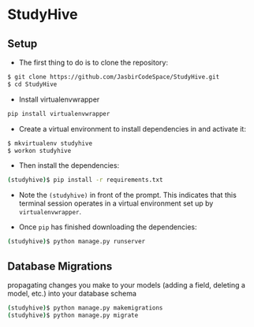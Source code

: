 # StudyHive

## Setup

* The first thing to do is to clone the repository:

```sh
$ git clone https://github.com/JasbirCodeSpace/StudyHive.git
$ cd StudyHive
```
* Install virtualenvwrapper

```sh
pip install virtualenvwrapper
```
* Create a virtual environment to install dependencies in and activate it:

```sh
$ mkvirtualenv studyhive
$ workon studyhive
```

* Then install the dependencies:

```sh
(studyhive)$ pip install -r requirements.txt
```
* Note the `(studyhive)` in front of the prompt. This indicates that this terminal
session operates in a virtual environment set up by `virtualenvwrapper`.

* Once `pip` has finished downloading the dependencies:
```sh
(studyhive)$ python manage.py runserver
```

## Database Migrations

propagating changes you make to your models (adding a field, deleting a model, etc.) into your database schema

```sh
(studyhive)$ python manage.py makemigrations
(studyhive)$ python manage.py migrate
```
